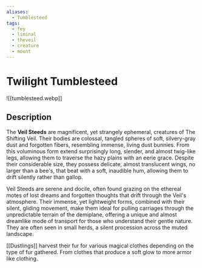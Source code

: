 ```yaml
---
aliases:
  - Tumblesteed
tags:
  - fey
  - liminal
  - theveil
  - creature
  - mount
---
```

# Twilight Tumblesteed
![[tumblesteed.webp]]

## Description

The **Veil Steeds** are magnificent, yet strangely ephemeral, creatures of The Shifting Veil. Their bodies are colossal, tangled spheres of soft, silvery-gray dust and forgotten fibers, resembling immense, living dust bunnies. From this voluminous form extend surprisingly long, slender, and almost twig-like legs, allowing them to traverse the hazy plains with an eerie grace. Despite their considerable size, they possess delicate, almost translucent wings, no larger than a bee's, that beat with a soft, inaudible hum, allowing them to drift silently rather than gallop.

Veil Steeds are serene and docile, often found grazing on the ethereal motes of lost dreams and forgotten thoughts that drift through the Veil's atmosphere. Their immense, yet lightweight forms, combined with their silent, gliding movement, make them ideal for pulling carriages through the unpredictable terrain of the demiplane, offering a unique and almost dreamlike mode of transport for those who understand their gentle nature. They are often seen in small herds, a silent procession across the muted landscape.

[[Dustlings]] harvest their fur for various magical clothes depending on the type of fur gathered. From clothes that produce a soft glow to more armor like clothing. 